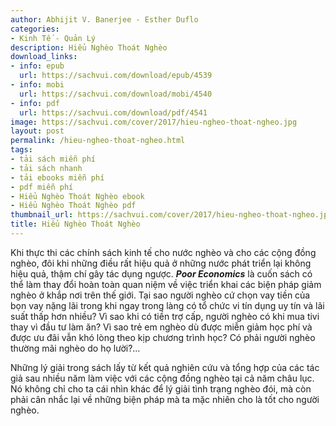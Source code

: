 ```yaml
---
author: Abhijit V. Banerjee - Esther Duflo
categories:
- Kinh Tế - Quản Lý
description: Hiểu Nghèo Thoát Nghèo
download_links:
- info: epub
  url: https://sachvui.com/download/epub/4539
- info: mobi
  url: https://sachvui.com/download/mobi/4540
- info: pdf
  url: https://sachvui.com/download/pdf/4541
image: https://sachvui.com/cover/2017/hieu-ngheo-thoat-ngheo.jpg
layout: post
permalink: /hieu-ngheo-thoat-ngheo.html
tags:
- tải sách miễn phí
- tải sách nhanh
- tải ebooks miễn phí
- pdf miễn phí
- Hiểu Nghèo Thoát Nghèo ebook
- Hiểu Nghèo Thoát Nghèo pdf
thumbnail_url: https://sachvui.com/cover/2017/hieu-ngheo-thoat-ngheo.jpg
title: Hiểu Nghèo Thoát Nghèo
---
```


 <div class="item-desc text-justify"> <p>Khi thực thi các chính sách kinh tế cho nước nghèo và cho các cộng đồng nghèo, đôi khi những điều rất hiệu quả ở những nước phát triển lại không hiệu quả, thậm chí gây tác dụng ngược. <strong><em>Poor Economics</em></strong> là cuốn sách có thể làm thay đổi hoàn toàn quan niệm về việc triển khai các biện pháp giảm nghèo ở khắp nơi trên thế giới. Tại sao người nghèo cứ chọn vay tiền của bọn vay nặng lãi trong khi ngay trong làng có tổ chức vi tín dụng uy tín và lãi suất thấp hơn nhiều? Vì sao khi có tiền trợ cấp, người nghèo có khi mua tivi thay vì đầu tư làm ăn? Vì sao trẻ em nghèo dù được miễn giảm học phí và được ưu đãi vẫn khó lòng theo kịp chương trình học? Có phải người nghèo thường mãi nghèo do họ lười?...</p><p>Những lý giải trong sách lấy từ kết quả nghiên cứu và tổng hợp của các tác giả sau nhiều năm làm việc với các cộng đồng nghèo tại cả năm châu lục. Nó không chỉ cho ta cái nhìn khác để lý giải tình trạng nghèo đói, mà còn phải cân nhắc lại về những biện pháp mà ta mặc nhiên cho là tốt cho người nghèo.</p> </div>